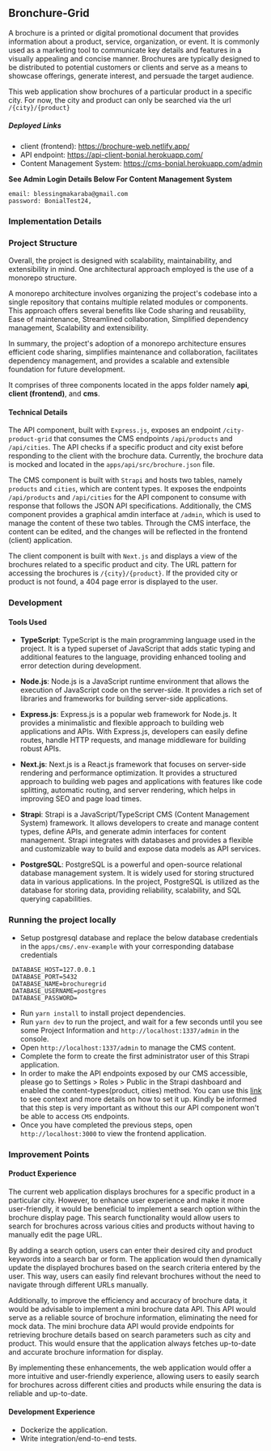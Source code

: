 ## Bronchure-Grid

A brochure is a printed or digital promotional document that provides information about a product, service, organization, or event. It is commonly used as a marketing tool to communicate key details and features in a visually appealing and concise manner. Brochures are typically designed to be distributed to potential customers or clients and serve as a means to showcase offerings, generate interest, and persuade the target audience.

This web application show brochures of a particular product in a specific city. For now, the city and product can only be searched via the url `/{city}/{product}`

##### Deployed Links

- client (frontend): https://brochure-web.netlify.app/
- API endpoint: https://api-client-bonial.herokuapp.com/
- Content Management System: https://cms-bonial.herokuapp.com/admin

**See Admin Login Details Below For Content Management System**

```
email: blessingmakaraba@gmail.com
password: BonialTest24,
```

### Implementation Details

### Project Structure

Overall, the project is designed with scalability, maintainability, and extensibility in mind. One architectural approach employed is the use of a monorepo structure.

A monorepo architecture involves organizing the project's codebase into a single repository that contains multiple related modules or components. This approach offers several benefits like
Code sharing and reusability, Ease of maintenance, Streamlined collaboration, Simplified dependency management, Scalability and extensibility.

In summary, the project's adoption of a monorepo architecture ensures efficient code sharing, simplifies maintenance and collaboration, facilitates dependency management, and provides a scalable and extensible foundation for future development.

It comprises of three components located in the apps folder namely **api**, **client (frontend)**, and **cms**.

#### Technical Details

The API component, built with `Express.js`, exposes an endpoint `/city-product-grid` that consumes the CMS endpoints `/api/products` and `/api/cities`. The API checks if a specific product and city exist before responding to the client with the brochure data. Currently, the brochure data is mocked and located in the `apps/api/src/brochure.json` file.

The CMS component is built with `Strapi` and hosts two tables, namely `products` and `cities`, which are content types. It exposes the endpoints `/api/products` and `/api/cities` for the API component to consume with response that follows the JSON API specifications. Additionally, the CMS component provides a graphical amdin interface at `/admin`, which is used to manage the content of these two tables. Through the CMS interface, the content can be edited, and the changes will be reflected in the frontend (client) application.

The client component is built with `Next.js` and displays a view of the brochures related to a specific product and city. The URL pattern for accessing the brochures is `/{city}/{product}`. If the provided city or product is not found, a 404 page error is displayed to the user.

### Development

#### Tools Used

- **TypeScript**: TypeScript is the main programming language used in the project. It is a typed superset of JavaScript that adds static typing and additional features to the language, providing enhanced tooling and error detection during development.

- **Node.js**: Node.js is a JavaScript runtime environment that allows the execution of JavaScript code on the server-side. It provides a rich set of libraries and frameworks for building server-side applications.

- **Express.js**: Express.js is a popular web framework for Node.js. It provides a minimalistic and flexible approach to building web applications and APIs. With Express.js, developers can easily define routes, handle HTTP requests, and manage middleware for building robust APIs.

- **Next.js**: Next.js is a React.js framework that focuses on server-side rendering and performance optimization. It provides a structured approach to building web pages and applications with features like code splitting, automatic routing, and server rendering, which helps in improving SEO and page load times.

- **Strapi**: Strapi is a JavaScript/TypeScript CMS (Content Management System) framework. It allows developers to create and manage content types, define APIs, and generate admin interfaces for content management. Strapi integrates with databases and provides a flexible and customizable way to build and expose data models as API services.

- **PostgreSQL**: PostgreSQL is a powerful and open-source relational database management system. It is widely used for storing structured data in various applications. In the project, PostgreSQL is utilized as the database for storing data, providing reliability, scalability, and SQL querying capabilities.

### Running the project locally

- Setup postgresql database and replace the below database credentials in the `apps/cms/.env-example` with your corresponding database credentials

```
 DATABASE_HOST=127.0.0.1
 DATABASE_PORT=5432
 DATABASE_NAME=brochuregrid
 DATABASE_USERNAME=postgres
 DATABASE_PASSWORD=
```

- Run `yarn install` to install project dependencies.
- Run `yarn dev` to run the project, and wait for a few seconds until you see some Project Information and `http://localhost:1337/admin` in the console.
- Open `http://localhost:1337/admin` to manage the CMS content.
- Complete the form to create the first administrator user of this Strapi application.
- In order to make the API endpoints exposed by our CMS accessible, please go to Settings > Roles > Public in the Strapi dashboard and enabled the content-types(product, cities) method. You can use this [link](https://docs.strapi.io/dev-docs/quick-start#step-3-set-roles--permissions) to see context and more details on how to set it up. Kindly be informed that this step is very important as without this our API component won't be able to access `CMS` endpoints.
- Once you have completed the previous steps, open `http://localhost:3000` to view the frontend application.

### Improvement Points

#### Product Experience

The current web application displays brochures for a specific product in a particular city. However, to enhance user experience and make it more user-friendly, it would be beneficial to implement a search option within the brochure display page. This search functionality would allow users to search for brochures across various cities and products without having to manually edit the page URL.

By adding a search option, users can enter their desired city and product keywords into a search bar or form. The application would then dynamically update the displayed brochures based on the search criteria entered by the user. This way, users can easily find relevant brochures without the need to navigate through different URLs manually.

Additionally, to improve the efficiency and accuracy of brochure data, it would be advisable to implement a mini brochure data API. This API would serve as a reliable source of brochure information, eliminating the need for mock data. The mini brochure data API would provide endpoints for retrieving brochure details based on search parameters such as city and product. This would ensure that the application always fetches up-to-date and accurate brochure information for display.

By implementing these enhancements, the web application would offer a more intuitive and user-friendly experience, allowing users to easily search for brochures across different cities and products while ensuring the data is reliable and up-to-date.

#### Development Experience

- Dockerize the application.
- Write integration/end-to-end tests.
